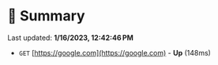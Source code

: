 # 📖 Summary
Last updated: **1/16/2023, 12:42:46 PM**

- `GET` [https://google.com](https://google.com) - **Up** (148ms)
